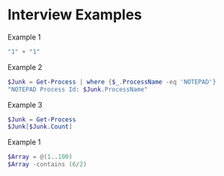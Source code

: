 # Interview Examples

Example 1
```powershell
"1" + "1"
```
Example 2
```powershell
$Junk = Get-Process | where {$_.ProcessName -eq 'NOTEPAD'}
"NOTEPAD Process Id: $Junk.ProcessName"
```
Example 3
```powershell
$Junk = Get-Process
$Junk[$Junk.Count]
```

Example 1
```powershell
$Array = @(1..100)
$Array -contains (6/2)
```
